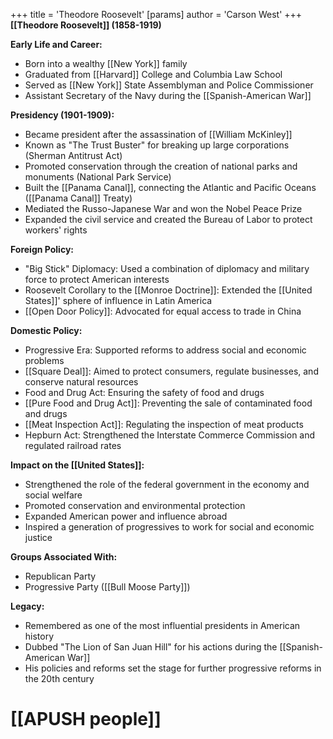 +++
 title = 'Theodore Roosevelt'
[params]
	author = 'Carson West'
+++
**[[Theodore Roosevelt]] (1858-1919)**

**Early Life and Career:**
* Born into a wealthy [[New York]] family
* Graduated from [[Harvard]] College and Columbia Law School
* Served as [[New York]] State Assemblyman and Police Commissioner
* Assistant Secretary of the Navy during the [[Spanish-American War]]

**Presidency (1901-1909):**
* Became president after the assassination of [[William McKinley]]
* Known as "The Trust Buster" for breaking up large corporations (Sherman Antitrust Act)
* Promoted conservation through the creation of national parks and monuments (National Park Service)
* Built the [[Panama Canal]], connecting the Atlantic and Pacific Oceans ([[Panama Canal]] Treaty)
* Mediated the Russo-Japanese War and won the Nobel Peace Prize
* Expanded the civil service and created the Bureau of Labor to protect workers' rights

**Foreign Policy:**
* "Big Stick" Diplomacy: Used a combination of diplomacy and military force to protect American interests
* Roosevelt Corollary to the [[Monroe Doctrine]]: Extended the [[United States]]' sphere of influence in Latin America
* [[Open Door Policy]]: Advocated for equal access to trade in China

**Domestic Policy:**
* Progressive Era: Supported reforms to address social and economic problems
* [[Square Deal]]: Aimed to protect consumers, regulate businesses, and conserve natural resources
* Food and Drug Act: Ensuring the safety of food and drugs
* [[Pure Food and Drug Act]]: Preventing the sale of contaminated food and drugs
* [[Meat Inspection Act]]: Regulating the inspection of meat products
* Hepburn Act: Strengthened the Interstate Commerce Commission and regulated railroad rates

**Impact on the [[United States]]:**
* Strengthened the role of the federal government in the economy and social welfare
* Promoted conservation and environmental protection
* Expanded American power and influence abroad
* Inspired a generation of progressives to work for social and economic justice

**Groups Associated With:**
* Republican Party
* Progressive Party ([[Bull Moose Party]])

**Legacy:**
* Remembered as one of the most influential presidents in American history
* Dubbed "The Lion of San Juan Hill" for his actions during the [[Spanish-American War]]
* His policies and reforms set the stage for further progressive reforms in the 20th century
# [[APUSH people]]